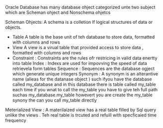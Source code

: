 Oracle Database has many database ohject categorized unte two subject which are Scheman ohject and Nonschema ohjetcs

Scheman Ohjects: A schema  is a colletion lf logical  structures of data or objects. 

- Table  A table is the base unit of  teh database to store  data, formatted with columns and rows 
- View A view  is a virual  table  that provided access to store data , formatted with columns and rows 
- Constraint : Constraints  are the rules ofr   restricing  in valid  data enertty into  table 
Index : Indexs are  used for impovving the speed of data retrievela  form  tables 
Sequence : Sequences are the database ogject which generate unique integers 
Synonym : A   synonym is an  alterantive name (alieas for the datanase object )  such ifyou have the database called my_database and in this  database there is table called  my_table  each time  if you wnat to call the my_table you have to give teh full path suchas my_database.my_table  howevert you are create the my_table synony   the can you call my_table  directly 

Meterialized View  : A materilaized view   has a real   table filled by Sql  query unlike the views . Teh real table is trcuted and refuill with specficaied time frequency 
